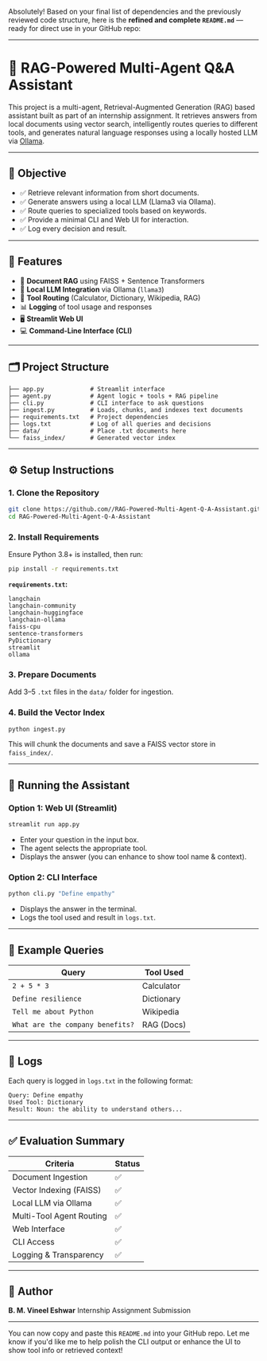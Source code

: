 Absolutely! Based on your final list of dependencies and the previously reviewed code structure, here is the **refined and complete `README.md`** — ready for direct use in your GitHub repo:

---

# 🧠 RAG-Powered Multi-Agent Q\&A Assistant

This project is a multi-agent, Retrieval-Augmented Generation (RAG) based assistant built as part of an internship assignment. It retrieves answers from local documents using vector search, intelligently routes queries to different tools, and generates natural language responses using a locally hosted LLM via [Ollama](https://ollama.com).

---

## 🎯 Objective

* ✅ Retrieve relevant information from short documents.
* ✅ Generate answers using a local LLM (Llama3 via Ollama).
* ✅ Route queries to specialized tools based on keywords.
* ✅ Provide a minimal CLI and Web UI for interaction.
* ✅ Log every decision and result.

---

## 🔧 Features

* 📄 **Document RAG** using FAISS + Sentence Transformers
* 🤖 **Local LLM Integration** via Ollama (`llama3`)
* 🧠 **Tool Routing** (Calculator, Dictionary, Wikipedia, RAG)
* 📊 **Logging** of tool usage and responses
* 🖥️ **Streamlit Web UI**
* 💻 **Command-Line Interface (CLI)**

---

## 🗂️ Project Structure

```
├── app.py             # Streamlit interface
├── agent.py           # Agent logic + tools + RAG pipeline
├── cli.py             # CLI interface to ask questions
├── ingest.py          # Loads, chunks, and indexes text documents
├── requirements.txt   # Project dependencies
├── logs.txt           # Log of all queries and decisions
├── data/              # Place .txt documents here
└── faiss_index/       # Generated vector index
```

---

## ⚙️ Setup Instructions

### 1. Clone the Repository

```bash
git clone https://github.com//RAG-Powered-Multi-Agent-Q-A-Assistant.git
cd RAG-Powered-Multi-Agent-Q-A-Assistant
```

### 2. Install Requirements

Ensure Python 3.8+ is installed, then run:

```bash
pip install -r requirements.txt
```

**`requirements.txt`:**

```
langchain
langchain-community
langchain-huggingface
langchain-ollama
faiss-cpu
sentence-transformers
PyDictionary
streamlit
ollama
```

### 3. Prepare Documents

Add 3–5 `.txt` files in the `data/` folder for ingestion.

### 4. Build the Vector Index

```bash
python ingest.py
```

This will chunk the documents and save a FAISS vector store in `faiss_index/`.

---

## 🚀 Running the Assistant

### Option 1: Web UI (Streamlit)

```bash
streamlit run app.py
```

* Enter your question in the input box.
* The agent selects the appropriate tool.
* Displays the answer (you can enhance to show tool name & context).

### Option 2: CLI Interface

```bash
python cli.py "Define empathy"
```

* Displays the answer in the terminal.
* Logs the tool used and result in `logs.txt`.

---

## 💬 Example Queries

| Query                            | Tool Used  |
| -------------------------------- | ---------- |
| `2 + 5 * 3`                      | Calculator |
| `Define resilience`              | Dictionary |
| `Tell me about Python`           | Wikipedia  |
| `What are the company benefits?` | RAG (Docs) |

---

## 📝 Logs

Each query is logged in `logs.txt` in the following format:

```
Query: Define empathy
Used Tool: Dictionary
Result: Noun: the ability to understand others...
```

---

## ✅ Evaluation Summary

| Criteria                 | Status |
| ------------------------ | ------ |
| Document Ingestion       | ✅      |
| Vector Indexing (FAISS)  | ✅      |
| Local LLM via Ollama     | ✅      |
| Multi-Tool Agent Routing | ✅      |
| Web Interface            | ✅      |
| CLI Access               | ✅      |
| Logging & Transparency   | ✅      |

---

## 👤 Author

**B. M. Vineel Eshwar**
Internship Assignment Submission

---

You can now copy and paste this `README.md` into your GitHub repo. Let me know if you'd like me to help polish the CLI output or enhance the UI to show tool info or retrieved context!
